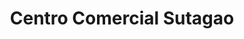 ---
title: "Centro Comercial Sutagao"
url: /fusagasuga/centro-comercial-sutagao/
shop: centro comercial
---
